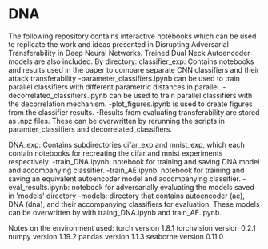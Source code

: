 # DNA
The following repository contains interactive notebooks which can be used to replicate the work and ideas presented in Disrupting Adversarial Transferability in Deep Neural Networks. Trained Dual Neck Autoencoder models are also included.
By directory:
classifier_exp: Contains notebooks and results used in the paper to compare separate CNN classifiers and their attack transferability
  -parameter_classifiers.ipynb can be used to train parallel classifiers with different parametric distances in parallel.
  -decorrelated_classifiers.ipynb can be used to train parallel classifiers with the decorrelation mechanism.
  -plot_figures.ipynb is used to create figures from the classifier results.
  -Results from evaluating transferability are stored as .npz files. These can be overwritten by rerunning the scripts in paramter_classifiers and decorrelated_classifiers.
  
DNA_exp: Contains subdirectories cifar_exp and mnist_exp, which each contain notebooks for recreating the cifar and mnist experiments respectively.
  -train_DNA.ipynb: notebook for training and saving DNA model and accompanying classifier.
  -train_AE.ipynb: notebook for training and saving an equivalent autoencoder model and accompanying classifier.
  -eval_results.ipynb: notebook for adversarially evaluating the models saved in 'models' directory
  -models: directory that contains autoencoder (ae), DNA (dna), and their accompanying classifiers for evaluation. These models can be overwritten by with traing_DNA.ipynb and train_AE.ipynb.


Notes on the environment used:
torch version 1.8.1
torchvision version 0.2.1
numpy version 1.19.2
pandas version 1.1.3
seaborne version 0.11.0
